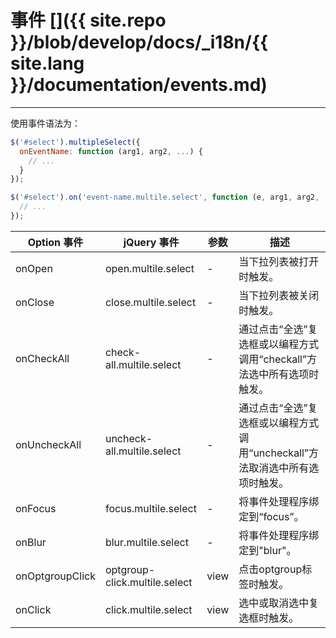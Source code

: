 # 事件 []({{ site.repo }}/blob/develop/docs/_i18n/{{ site.lang }}/documentation/events.md)

---

使用事件语法为：

```js
$('#select').multipleSelect({
  onEventName: function (arg1, arg2, ...) {
    // ...
  }
});

$('#select').on('event-name.multile.select', function (e, arg1, arg2, ...) {
  // ...
});
```

<div class="start-table"></div>

| Option 事件     | jQuery 事件                   | 参数 | 描述                                                                        |
|-----------------|-------------------------------|------|---------------------------------------------------------------------------|
| onOpen          | open.multile.select           | -    | 当下拉列表被打开时触发。                                                     |
| onClose         | close.multile.select          | -    | 当下拉列表被关闭时触发。                                                     |
| onCheckAll      | check-all.multile.select      | -    | 通过点击“全选”复选框或以编程方式调用“checkall”方法选中所有选项时触发。       |
| onUncheckAll    | uncheck-all.multile.select    | -    | 通过点击“全选”复选框或以编程方式调用“uncheckall”方法取消选中所有选项时触发。 |
| onFocus         | focus.multile.select          | -    | 将事件处理程序绑定到“focus”。                                                |
| onBlur          | blur.multile.select           | -    | 将事件处理程序绑定到"blur"。                                                 |
| onOptgroupClick | optgroup-click.multile.select | view | 点击optgroup标签时触发。                                                     |
| onClick         | click.multile.select          | view | 选中或取消选中复选框时触发。                                                 |
